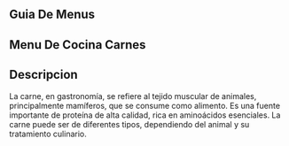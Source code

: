 ## Guia De Menus

## Menu De Cocina Carnes

## Descripcion 
La carne, en gastronomía, se refiere al tejido muscular de animales, principalmente mamíferos, que se consume como alimento. Es una fuente importante de proteína de alta calidad, rica en aminoácidos esenciales. La carne puede ser de diferentes tipos, dependiendo del animal y su tratamiento culinario. 